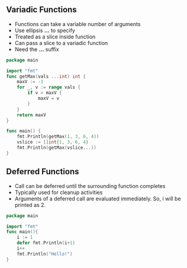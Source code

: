 Variadic Functions
-------------------------------

- Functions can take a variable number of arguments
- Use ellipsis **…**  to specify
- Treated as a slice inside function
- Can pass a slice to a variadic function
- Need the **…** suffix

```go
package main

import "fmt"
func getMax(vals ...int) int {
	maxV := -1
	for _, v := range vals {
		if v > maxV {
			maxV = v
		}
	}
	return maxV
}

func main() {
    fmt.Println(getMax(1, 3, 6, 4))
    vslice := []int{1, 3, 6, 4}
    fmt.Println(getMax(vslice...))
}
```

Deferred Functions
------------------

- Call can be deferred until the surrounding function completes
- Typically used for cleanup activities
- Arguments of a deferred call are evaluated immediately. So, i will be printed as 2.
```go
package main

import "fmt"
func main(){
	i := 1
	defer fmt.Println(i+1)
	i++
	fmt.Println("Hello!")
}
```